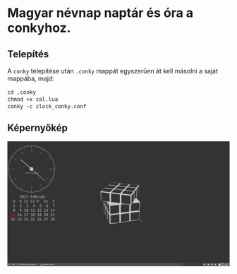 # Magyar névnap naptár és óra a conkyhoz.

## Telepítés

A `conky` telepítése után `.conky` mappát egyszerűen át kell másolni a saját mappába, majd:

```
cd .conky
chmod +x cal.lua
conky -c clock_conky.conf 
```
## Képernyőkép

![Képernyőkép](Képernyőkép_2021-02-15_10-22-23.png)
